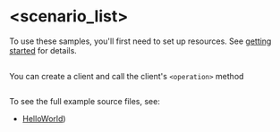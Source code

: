 # <scenario_list>

To use these samples, you'll first need to set up resources. See [getting started](https://github.com/Azure/azure-sdk-for-net/blob/main/sdk/timezone/Azure.Maps.TimeZone/README.md#getting-started) for details.

## <scenario>

You can create a client and call the client's `<operation>` method

```C# Snippet:Azure_Maps_TimeZone_Scenario
```

To see the full example source files, see:
* [HelloWorld](https://github.com/Azure/azure-sdk-for-net/blob/main/sdk/timezone/Azure.Maps.TimeZone/tests/Samples/Sample1_HelloWorld.cs))

<!-- please refer to <https://github.com/Azure/azure-sdk-for-net/main/sdk/template/Azure.Template/samples/Sample1_HelloWorld.md> to write sample readme file. -->